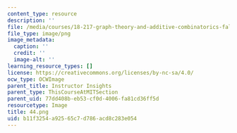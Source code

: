 ```yaml
---
content_type: resource
description: ''
file: /media/courses/18-217-graph-theory-and-additive-combinatorics-fall-2019/b11f3254a92565c7d786acd8c283e054_44.png
file_type: image/png
image_metadata:
  caption: ''
  credit: ''
  image-alt: ''
learning_resource_types: []
license: https://creativecommons.org/licenses/by-nc-sa/4.0/
ocw_type: OCWImage
parent_title: Instructor Insights
parent_type: ThisCourseAtMITSection
parent_uid: 77dd408b-eb53-cf0d-4006-fa81cd36ff5d
resourcetype: Image
title: 44.png
uid: b11f3254-a925-65c7-d786-acd8c283e054
---
```

